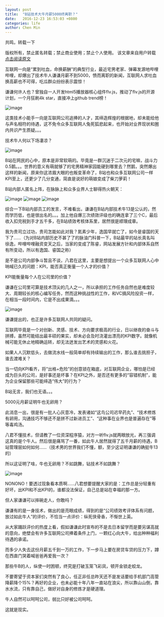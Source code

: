 ```yaml
---
layout: post
title:  "B站技术大牛月薪5000终离职？"
date:   2016-12-23 16:53:03 +0800
categories: life
author: Chen Min
---
```



共鸣，转载一下

版权所有，禁止匿名转载；禁止商业使用；禁止个人使用。
该文章来自用户转载 [点击阅读原文](http://www.cocoachina.com/programmer/20161222/18414.html)

互联网一向是“累到吐血，命换薪酬”的典型行业，最近宅男老家、弹幕发源地哔哩哔哩，却爆出了技术牛人谦谦月薪不到5000，愤而离职的新闻，互联网人求吐血换高薪也不可得，吃瓜群众纷纷表示震惊！

谦谦何许人也？曾独自一人开发html5播放器核心组件flv.js，推动了flv.js的开源计划，一个月狂刷4k star，直接冲上github trend榜！

![image](../img/phpNJvZb3.1482464319.jpg)

这类技术小能手一向是互联网公司追捧的人才，其缔造辉煌的根据地，却未能给他与声名相符的待遇，这不免令众多互联网人兔死狐悲起来，也开始对业界现状和圈内共识产生质疑。。。

技术牛人何以下场凄凉？

![image](../img/phpId7lQr.1482464384.jpg)

B站在网民的心中，原本是非常软萌的。毕竟是一群沉迷于二次元的宅嘛，战斗力0.5鹅。。。世界的意义有萌就够了的宅男精神家园能硬到哪里去？然鹅，突然爆出这样的新闻，原来你这浓眉大眼的也叛变革命了，B站也和众多互联网公司一样KPI至上，还更少了几分变通，简直是说好的萌娘变成了柴刀萝莉！

B站内部人匿名上阵，在脉脉上和众多业界人士聊得热火朝天：

![image](../img/phpebReyo.1482464407.jpg)
![image](../img/phpQ14ShN.1482464450.jpg)
![image](../img/phpD2VlCg.1482464456.jpg)

综合一下B站内部员工的发言，不难看出，谦谦在B站内部技术牛13是公认的，然而学历低，也是很出名的。。。加上他自爆三次绩效评级也的确连拿了三个C，最后收入扣完税到手才五千多，在B站绩效考核体系里，居然很是顺理成章。

我为贵司立过功，贵司怎能如此对我？氮素少年，逸国早就亡了，如今是睿国的天下了……（为对B站内部历史不甚了了的脉油门科普一下，B站最早的站长真名叫徐逸，哔哩哔哩融资变天之后，当家的变成了陈睿，网站发展方针和内部体系自然有所变动，所以有逸国、睿国之称）

是不是公司内部争斗暂且不谈，八君在这里，主要是想提出一个众多互联网人心中呐喊已久的问题：KPI，能否真正衡量一个人才的价值？

KPI能衡量每个人在公司里的价值？

谦谦在公司里可算是技术顶尖的几人之一，所以承担的工作任务自然也是难度较大、周期较长的核心编写任务，然而这种挑战性的工作，和VC搞风险投资一样，在相当一段时间内，它是不出成果滴。。。

![image](../img/php2GWQzv.1482464482.jpg)

谦谦提出的，也正是许多互联网人共同的疑问。

互联网毕竟是一个对创新、灵感、技术、方向要求极高的行业，日以继夜的奋斗与拼搏，虽然可能结出最丰硕的果实，却未必会及时浇灌出漂亮的KPI数字。就像机械可能无休止地精确运转，却无法迸发出艺术的灵感和火花。

如果人人沉默低头，去做流水线一般简单却有持续输出的工作，那么谁去挑担子，谁去渡难关？

当一切向KPI看齐，将“出格+危险”的创意锁在箱底，对互联网企业，哪怕是已经成为巨头的公司，是好事还是坏事？在KPI之外，是否还有更多的“容错机制”，能为企业保留那些可能缔造“伟大”的行为？

B站无言，我们也无语。。。

5000元月薪证明牛也无卵用？

此消息一出，很是有一批人心灰意冷，发表诸如“这鸟公司迟早药丸”、“技术修炼有卵用，沟通技巧不够还不是拼不过新进员工”、“这种事在业界也是普遍存在”等等毒鸡汤。

八君不懂技术，但请教了一位资深程序猿，对方一听flv.js就两眼放光，再三强调这真的是个牛人。然后很是痛骂了一番，如此牛人居然就得了五千月薪的待遇，B站管理层如何如何……（技术男的世界我们不懂，额，至少这证明谦谦的确挺牛13的）

所以这证明了啥，牛也无卵用？不如跳舞，钻技术不如跳舞？

![image](../img/phpaVcufi.1482464500.jpg)

NONONO！要透过现象看本质啊……八君想要提醒大家的是：工作总是分轻重有好坏，出KPI和不出KPI的，谁都没法保证，自己总是站在幸福的那一方。

但人家谦谦可以摔碗走人，你敢吗？

谦谦有的是一身技术，做出的是亮眼成绩，得到的是“公司绩效考评体系有问题，放过如此牛人”的评价，不恰当一点评价：纵死侠骨香，不惭世上英。

从大家踊跃评价的热度上看，假如谦谦此时宣布的不是去日本留学而是要另谋高就的意向，绝壁会有许多互联网公司捧着条件上门，一颗红心向大牛，给出种种福利待遇的承诺。

而多少人失去这份月薪五千到一万的工作，下一步马上要在房贷车贷的压力下，蹲在西直门哭着喊爸爸再爱我一次？

那些牛B的人，纵使一时困顿，终究是打破玉笼飞彩凤，顿开金锁走蛟龙。

不要寄望于资本家们突然有了良心，任正非任总昨天还不是发话要给手机部门高管降薪降个15%？再好的企业，也未必能十年八年一直站在浪尖，所以靠山山倒，靠水水流，只有靠自己，做好对自身的修炼才是硬道理。

牛人自然可以呵呵公司，弱比只好被公司呵呵。

这就是现实。